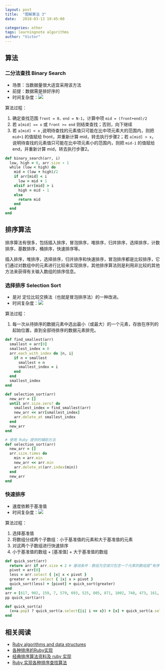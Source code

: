```yaml
---
layout: post
title:  "图解算法 3"
date:   2018-03-13 19:45:00

categories: other
tags: learningnote algorithms
author: "Victor"
---
```


## 算法
### 二分法查找 Binary Search

* 场景：当数据量很大适宜采用该方法
* 前提：数据需是排好序的
* 时间复杂度：![](https://wikimedia.org/api/rest_v1/media/math/render/svg/6c35c6c21c30a5643d3100b7993f907b58cf79cf)

算法过程：

1. 确定查找范围 `front = 0，end = N-1`，计算中项 `mid = (front+end)/2`
2. 若 `a[mid] == x` 或 `front >= end` 则结束查找；否则，向下继续
3. 若 `a[mid] < x` ,说明待查找的元素值只可能在比中项元素大的范围内，则把 `mid+1` 的值赋给 front，并重新计算 mid，转去执行步骤2；若 `a[mid] > x`，说明待查找的元素值只可能在比中项元素小的范围内，则把 `mid-1` 的值赋给 end，并重新计算 mid，转去执行步骤2。

```ruby
def binary_search(arr, i)
  low, high = 0, arr.size - 1
  while (low < high) do
    mid = (low + high)/2
    if arr[mid] < i
      low = mid + 1
    elsif arr[mid] > i
      high = mid - 1
    else
      return mid
    end
  end
end
```

## 排序算法
排序算法有很多，包括插入排序，冒泡排序，堆排序，归并排序，选择排序，计数排序，基数排序，桶排序，快速排序等。

插入排序，堆排序，选择排序，归并排序和快速排序，冒泡排序都是比较排序，它们通过对数组中的元素进行比较来实现排序，其他排序算法则是利用非比较的其他方法来获得有关输入数组的排序信息。

### 选择排序 Selection Sort

* 是对 定位比较交换法（也就是冒泡排序法）的一种改进。
* 时间复杂度：![](https://wikimedia.org/api/rest_v1/media/math/render/svg/b4a9cde84a808a1c8b6658032611f99e7fa0bb13)

算法过程：

1. 每一次从待排序的数据元素中选出最小（或最大）的一个元素，存放在序列的起始位置，直到全部待排序的数据元素排完。


```ruby
def find_smallest(arr)
  smallest = arr[0]
  smallest_index = 0
  arr.each_with_index do |n, i|
    if n < smallest
      smallest = n
      smallest_index = i
    end
  end
  smallest_index
end

def selection_sort(arr)
  new_arr = []
  until arr.size.zero? do
    smallest_index = find_smallest(arr)
    new_arr << arr[smallest_index]
    arr.delete_at smallest_index
  end
  new_arr
end
```

```ruby
# 使用 Ruby 提供的辅助方法
def selection_sort(arr)
  new_arr = []
  arr.size.times do
    min = arr.min
    new_arr << arr.min
    arr.delete_at(arr.index(min))
  end
  new_arr
end
```

### 快速排序

* 速度依赖于基准值
* 时间复杂度：![](https://wikimedia.org/api/rest_v1/media/math/render/svg/4d532063b672f55f3d9d24f9950d47278b837b22)

算法过程：

1. 选择基准值
2. 将数组分成两个子数组：小于基准值的元素和大于基准值的元素
3. 对这两个子数组进行快速排序
4. 小于基准值的数组 + [基准值] + 大于基准值的数组

```ruby
def quick_sort(arr)
  return arr if arr.size < 2 # 基线条件：数组为空或只包含一个元素的数组是“有序”的
  pivot = arr[0]
  less = arr.select { |x| x < pivot }
  greater = arr.select { |x| x > pivot }
  quick_sort(less) + [pivot] + quick_sort(greater)
end
arr = [617, 902, 159, 7, 579, 693, 525, 805, 871, 1002, 748, 473, 161, 271, 129, 632, 546, 894, 162, 637, 313]
pp quick_sort(arr)
```

```ruby
def quick_sort(a)  
  (x=a.pop) ? quick_sort(a.select{|i| i <= x}) + [x] + quick_sort(a.select{|i| i > x}) : []  
end  
```

## 相关阅读

* [Ruby algorithms and data structures](https://github.com/kanwei/algorithms/tree/master)
* [各种排序的Ruby实现](http://hideto.iteye.com/blog/280891)
* [经典排序算法资料及 ruby 实现](https://ruby-china.org/topics/20569)
* [Ruby 实现各种排序查找算法](http://liuzxc.github.io/blog/sorting-algorithm/)
